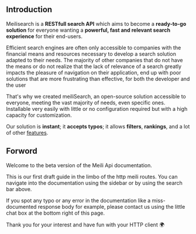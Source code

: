 ## Introduction

Meilisearch is a **RESTfull search API** which aims to become a **ready-to-go solution** for everyone wanting a **powerful, fast and relevant search experience** for their end-users.

Efficient search engines are often only accessible to companies with the financial means and resources necessary to develop a search solution adapted to their needs. The majority of other companies that do not have the means or do not realize that the lack of relevance of a search greatly impacts the pleasure of navigation on their application,
end up with poor solutions that are more frustrating than effective, for both the developer and the user

That's why we created meiliSearch, an open-source solution accessible to everyone, meeting the vast majority of needs, even specific ones. Installable very easily with little or no configuration required but with a high capacity for customization.

Our solution is **instant**; it **accepts typos**; it allows **filters**, **rankings**, and a lot of other [features](/features.md).


## Forword

Welcome to the beta version of the Meili Api documentation.

This is our first draft guide in the limbo of the http meili routes.
You can navigate into the documentation using the sidebar or by using the search bar above.

If you spot any typo or any error in the documentation like a miss-documented response body for example,
please contact us using the little chat box at the bottom right of this page.

Thank you for your interest and have fun with your HTTP client 🌍
